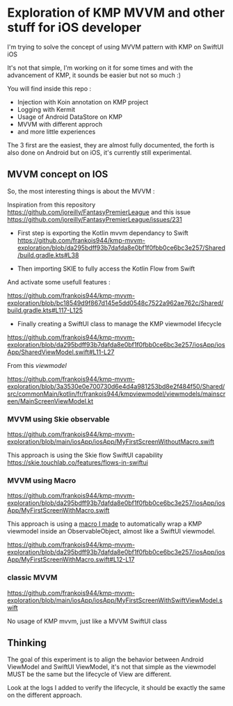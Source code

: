 # Exploration of KMP MVVM and other stuff for iOS developer

I'm trying to solve the concept of using MVVM pattern with KMP on SwiftUI iOS

It's not that simple, I'm working on it for some times and with the advancement of KMP, it sounds be easier but not so much :)

You will find inside this repo :

- Injection with Koin annotation on KMP project
- Logging with Kermit
- Usage of Android DataStore on KMP
- MVVM with different approch
- and more little experiences

The 3 first are the easiest, they are almost fully documented, the forth is also done on Android but on iOS, it's currently still experimental.

## MVVM concept on IOS

So, the most interesting things is about the MVVM :

Inspiration from this repository https://github.com/joreilly/FantasyPremierLeague and this issue https://github.com/joreilly/FantasyPremierLeague/issues/231

- First step is exporting the Kotlin mvvm dependancy to Swift https://github.com/frankois944/kmp-mvvm-exploration/blob/da295bdff93b7dafda8e0bf1f0fbb0ce6bc3e257/Shared/build.gradle.kts#L38

- Then importing SKIE to fully access the Kotlin Flow from Swift

And activate some usefull features :

https://github.com/frankois944/kmp-mvvm-exploration/blob/bc18549d9f867d145e5dd0548c7522a962ae762c/Shared/build.gradle.kts#L117-L125
 
- Finally creating a SwiftUI class to manage the KMP viewmodel lifecycle 

https://github.com/frankois944/kmp-mvvm-exploration/blob/da295bdff93b7dafda8e0bf1f0fbb0ce6bc3e257/iosApp/iosApp/SharedViewModel.swift#L11-L27

From this *viewmodel*

https://github.com/frankois944/kmp-mvvm-exploration/blob/3a3530e0e700730d6e4d4a981253bd8e2f484f50/Shared/src/commonMain/kotlin/fr/frankois944/kmpviewmodel/viewmodels/mainscreen/MainScreenViewModel.kt

### MVVM using Skie observable

https://github.com/frankois944/kmp-mvvm-exploration/blob/main/iosApp/iosApp/MyFirstScreenWithoutMacro.swift

This approach is using the Skie flow SwiftUI capability https://skie.touchlab.co/features/flows-in-swiftui

### MVVM using Macro

https://github.com/frankois944/kmp-mvvm-exploration/blob/da295bdff93b7dafda8e0bf1f0fbb0ce6bc3e257/iosApp/iosApp/MyFirstScreenWithMacro.swift

This approach is using a [macro I made](https://github.com/frankois944/kmp-mvvm-exploration/tree/main/KTViewModelBuilder) to automatically wrap a KMP viewmodel inside an ObservableObject, almost like a SwiftUI viewmodel.

https://github.com/frankois944/kmp-mvvm-exploration/blob/da295bdff93b7dafda8e0bf1f0fbb0ce6bc3e257/iosApp/iosApp/MyFirstScreenWithMacro.swift#L12-L17

### classic MVVM

https://github.com/frankois944/kmp-mvvm-exploration/blob/main/iosApp/iosApp/MyFirstScreenWithSwiftViewModel.swift

No usage of KMP mvvm, just like a MVVM SwiftUI class

## Thinking

The goal of this experiment is to align the behavior between Android ViewModel and SwiftUI ViewModel, it's not that simple as the viewmodel MUST be the same but the lifecycle of View are different.

Look at the logs I added to verify the lifecycle, it should be exactly the same on the different approach.

